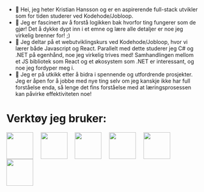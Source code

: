 - 👋 Hei, jeg heter Kristian Hansson og er en aspirerende full-stack utvikler som for tiden studerer ved Kodehode/Jobloop.
- 👀 Jeg er fascinert av å forstå logikken bak hvorfor ting fungerer som de gjør! Det å dykke dypt inn i et emne og lære alle detaljer er noe jeg virkelig brenner for! ;)
- 🌱 Jeg deltar på et webutviklingskurs ved Kodehode/Jobloop, hvor vi lærer både Javascript og React. Parallelt med dette studerer jeg C# og .NET på egenhånd, noe jeg virkelig trives med! Samhandlingen mellom et JS bibliotek som React og et økosystem som .NET er interessant, og noe jeg fordyper meg i.
- 💞️ Jeg er på utkikk etter å bidra i spennende og utfordrende prosjekter. Jeg er åpen for å jobbe med nye ting selv om jeg kanskje ikke har full forståelse enda, så lenge det fins forståelse med at læringsprosessen kan påvirke effektiviteten noe!

<h1>Verktøy jeg bruker:</h1>
<p>
  <img src="https://cdn.jsdelivr.net/gh/devicons/devicon@latest/icons/csharp/csharp-original.svg" width=70px align="center" />
  &nbsp; &nbsp; 
  <img src="https://cdn.jsdelivr.net/gh/devicons/devicon@latest/icons/dotnetcore/dotnetcore-original.svg"  width=70px align="center" />
  &nbsp; &nbsp; 
  <img src="https://cdn.jsdelivr.net/gh/devicons/devicon@latest/icons/javascript/javascript-original.svg" width=70px align="center" />
  &nbsp; &nbsp;
  <img src="https://cdn.jsdelivr.net/gh/devicons/devicon@latest/icons/react/react-original-wordmark.svg" width=70px align="center" />
  &nbsp; &nbsp;
  <img src="https://cdn.jsdelivr.net/gh/devicons/devicon@latest/icons/figma/figma-original.svg" width=70px align="center" />
  &nbsp; &nbsp;
  <img src="https://cdn.jsdelivr.net/gh/devicons/devicon@latest/icons/git/git-original.svg" width=70px align="center" />
  &nbsp; &nbsp;
          
</p>


<!---
KristianB09/KristianB09 is a ✨ special ✨ repository because its `README.md` (this file) appears on your GitHub profile.
You can click the Preview link to take a look at your changes.
--->
